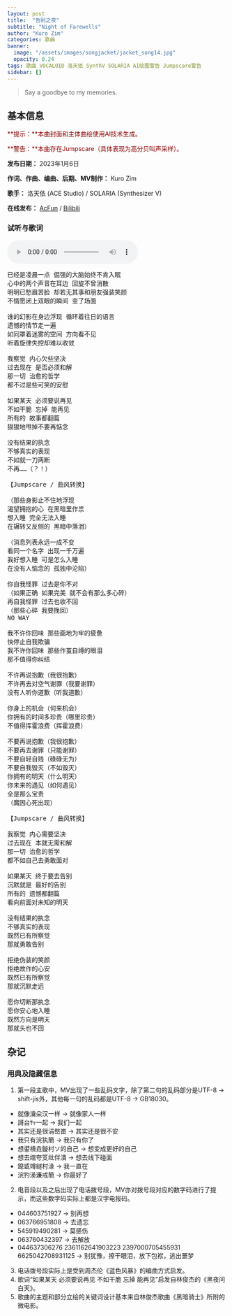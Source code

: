 ```yaml
---
layout: post
title:  "告别之夜"
subtitle: "Night of Farewells"
author: "Kuro Zim"
categories: 歌曲
banner: 
  image: "/assets/images/songjacket/jacket_song14.jpg"
  opacity: 0.24
tags: 歌曲 VOCALOID 洛天依 SynthV SOLARIA AI绘图警告 Jumpscare警告
sidebar: []
---
```


>  Say a goodbye to my memories.

## 基本信息

<font color="#8b0000">**提示：**本曲封面和主体曲绘使用AI技术生成。</font>

<font color="#8b0000">**警告：**本曲存在Jumpscare（具体表现为高分贝叫声采样）。</font>

**发布日期：** 2023年1月6日

**作词、作曲、编曲、后期、MV制作：** Kuro Zim

**歌手：** 洛天依 (ACE Studio) / SOLARIA (Synthesizer V)

**在线发布：** [AcFun](https://www.acfun.cn/v/ac40363793) / [Bilibili](https://www.bilibili.com/video/BV1bR4y1m7wN/)

### 试听与歌词

<audio controls><source src="/assets/audio/song14.mp3" type="audio/mp3"></audio>

<pre>
已经是凌晨一点 倔强的大脑始终不肯入眠
心中的两个声音在耳边 回旋不曾消散
明明已愁眉苦脸 却若无其事和朋友强装笑颜
不情愿闭上双眼的瞬间 变了场面

谁的幻影在身边浮现 循环着往日的语言
遗憾的情节走一遍
如同罩着迷雾的空间 方向看不见
听着旋律失控却难以收敛

我察觉 内心欠些坚决
过去现在 是否必须和解
那一切 治愈的哲学
都不过是些可笑的安慰

如果某天 必须要说再见
不如干脆 忘掉 能再见
所有的 故事都翻篇
狠狠地甩掉不要再惦念 

没有结果的执念
不够真实的表现
不如就一刀两断
不再……（？！）

【Jumpscare / 曲风转换】

（那些身影止不住地浮现
渴望拥抱的心 在黑暗里作祟
想入睡 完全无法入睡
在辗转又反侧的 黑暗中落泪）

（消息列表永远一成不变
看同一个名字 出现一千万遍
我好想入睡 可是怎么入睡
在没有人惦念的 孤独中沦陷）

你自我怪罪 过去是你不对
（如果正确 如果完美 就不会有那么多心碎）
再自我怪罪 过去也收不回
（那些心碎 我要挽回）
NO WAY

我不许你回味 那些画地为牢的疲惫
快停止自我欺骗
我不许你回味 那些作茧自缚的眼泪
那不值得你纠结

不许再说抱歉（我很抱歉）
不许再去对空气谢罪（我要谢罪）
没有人听你道歉（听我道歉）

你身上的机会（何来机会）
你拥有的时间多珍贵（哪里珍贵）
不值得挥霍浪费（挥霍浪费）

不要再说抱歉（我很抱歉）
不要再去谢罪（只能谢罪）
不要自轻自贱（碌碌无为）
不要自我毁灭（不如毁灭）
你拥有的明天（什么明天）
你未来的遇见（如何遇见）
全是那么宝贵
（魔因心死出现）

【Jumpscare / 曲风转换】

我察觉 内心需要坚决
过去现在 本就无需和解
那一切 治愈的哲学
都不如自己去勇敢面对

如果某天 终于要去告别
沉默就是 最好的告别
所有的 遗憾都翻篇
看向前面对未知的明天

没有结果的执念
不够真实的表现
既然已有所察觉
那就勇敢告别

拒绝伪装的笑颜
拒绝故作的心安
既然已有所察觉
那就沉默走远

愿你切断那执念
愿你安心地入睡
既然方向是明天
那就头也不回
</pre>

## 杂记

### 用典及隐藏信息

1. 第一段主歌中，MV出现了一些乱码文字，除了第二句的乱码部分是UTF-8 → shift-jis外，其他每一句的乱码都是UTF-8 → GB18030。
* 就像瀹朵汉一样 → 就像家人一样
* 謌台ｻｬ一起 → 我们一起
* 其实还是很涓嶅畨 → 其实还是很不安
* 我只有浣犱簡 → 我只有你了
* 想鍙樻垚鏇村ソ的自己 → 想变成更好的自己
* 想去绾夸笅纰伴潰 → 想去线下碰面
* 鎴戜竴鐩村湪 → 我一直在
* 浣犳渶濂戒簡 → 你最好了
2. 电音段以及之后出现了电话拨号段，MV亦对拨号段对应的数字码进行了提示，而这些数字码实际上都是汉字电报码。
* 044603751927 → 别再想
* 063766951808 → 去遗忘
* 545919490281 → 莫感伤
* 063760432397 → 去解放
* 044637306276 2361162641903223 2397000705455931 6625042708931125 → 别犹豫，擦干眼泪，放下包袱，逃出噩梦
3. 电话拨号段实际上是受到周杰伦《蓝色风暴》的编曲方式启发。
4. 歌词“如果某天 必须要说再见 不如干脆 忘掉 能再见”启发自林俊杰的《黑夜问白天》。
5. 歌曲的主题和部分立绘的关键词设计基本来自林俊杰歌曲《黑暗骑士》所附的微电影。